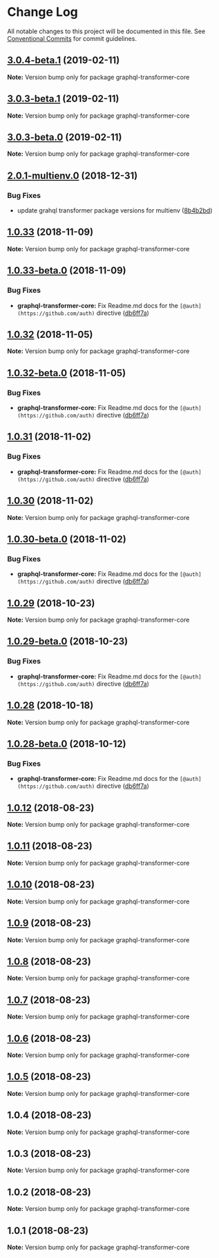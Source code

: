 # Change Log

All notable changes to this project will be documented in this file.
See [Conventional Commits](https://conventionalcommits.org) for commit guidelines.

## [3.0.4-beta.1](https://github.com/aws-amplify/amplify-cli/compare/graphql-transformer-core@3.0.4-beta.0...graphql-transformer-core@3.0.4-beta.1) (2019-02-11)

**Note:** Version bump only for package graphql-transformer-core





## [3.0.3-beta.1](https://github.com/aws-amplify/amplify-cli/compare/graphql-transformer-core@3.0.3-beta.0...graphql-transformer-core@3.0.3-beta.1) (2019-02-11)

**Note:** Version bump only for package graphql-transformer-core





## [3.0.3-beta.0](https://github.com/aws-amplify/amplify-cli/compare/graphql-transformer-core@3.0.2...graphql-transformer-core@3.0.3-beta.0) (2019-02-11)

**Note:** Version bump only for package graphql-transformer-core





<a name="2.0.1-multienv.0"></a>
## [2.0.1-multienv.0](https://github.com/aws-amplify/amplify-cli/compare/graphql-transformer-core@1.0.33...graphql-transformer-core@2.0.1-multienv.0) (2018-12-31)


### Bug Fixes

* update grahql transformer package versions for multienv ([8b4b2bd](https://github.com/aws-amplify/amplify-cli/commit/8b4b2bd))




<a name="1.0.33"></a>
## [1.0.33](https://github.com/aws-amplify/amplify-cli/compare/graphql-transformer-core@1.0.33-beta.0...graphql-transformer-core@1.0.33) (2018-11-09)




**Note:** Version bump only for package graphql-transformer-core

<a name="1.0.33-beta.0"></a>
## [1.0.33-beta.0](https://github.com/aws-amplify/amplify-cli/compare/graphql-transformer-core@1.0.12...graphql-transformer-core@1.0.33-beta.0) (2018-11-09)


### Bug Fixes

* **graphql-transformer-core:** Fix Readme.md docs for the `[@auth](https://github.com/auth)` directive ([db6ff7a](https://github.com/aws-amplify/amplify-cli/commit/db6ff7a))




<a name="1.0.32"></a>
## [1.0.32](https://github.com/aws-amplify/amplify-cli/compare/graphql-transformer-core@1.0.32-beta.0...graphql-transformer-core@1.0.32) (2018-11-05)




**Note:** Version bump only for package graphql-transformer-core

<a name="1.0.32-beta.0"></a>
## [1.0.32-beta.0](https://github.com/aws-amplify/amplify-cli/compare/graphql-transformer-core@1.0.12...graphql-transformer-core@1.0.32-beta.0) (2018-11-05)


### Bug Fixes

* **graphql-transformer-core:** Fix Readme.md docs for the `[@auth](https://github.com/auth)` directive ([db6ff7a](https://github.com/aws-amplify/amplify-cli/commit/db6ff7a))




<a name="1.0.31"></a>
## [1.0.31](https://github.com/aws-amplify/amplify-cli/compare/graphql-transformer-core@1.0.12...graphql-transformer-core@1.0.31) (2018-11-02)


### Bug Fixes

* **graphql-transformer-core:** Fix Readme.md docs for the `[@auth](https://github.com/auth)` directive ([db6ff7a](https://github.com/aws-amplify/amplify-cli/commit/db6ff7a))




<a name="1.0.30"></a>
## [1.0.30](https://github.com/aws-amplify/amplify-cli/compare/graphql-transformer-core@1.0.30-beta.0...graphql-transformer-core@1.0.30) (2018-11-02)




**Note:** Version bump only for package graphql-transformer-core

<a name="1.0.30-beta.0"></a>
## [1.0.30-beta.0](https://github.com/aws-amplify/amplify-cli/compare/graphql-transformer-core@1.0.12...graphql-transformer-core@1.0.30-beta.0) (2018-11-02)


### Bug Fixes

* **graphql-transformer-core:** Fix Readme.md docs for the `[@auth](https://github.com/auth)` directive ([db6ff7a](https://github.com/aws-amplify/amplify-cli/commit/db6ff7a))




<a name="1.0.29"></a>
## [1.0.29](https://github.com/aws-amplify/amplify-cli/compare/graphql-transformer-core@1.0.29-beta.0...graphql-transformer-core@1.0.29) (2018-10-23)




**Note:** Version bump only for package graphql-transformer-core

<a name="1.0.29-beta.0"></a>
## [1.0.29-beta.0](https://github.com/aws-amplify/amplify-cli/compare/graphql-transformer-core@1.0.12...graphql-transformer-core@1.0.29-beta.0) (2018-10-23)


### Bug Fixes

* **graphql-transformer-core:** Fix Readme.md docs for the `[@auth](https://github.com/auth)` directive ([db6ff7a](https://github.com/aws-amplify/amplify-cli/commit/db6ff7a))




<a name="1.0.28"></a>
## [1.0.28](https://github.com/aws-amplify/amplify-cli/compare/graphql-transformer-core@1.0.28-beta.0...graphql-transformer-core@1.0.28) (2018-10-18)




**Note:** Version bump only for package graphql-transformer-core

<a name="1.0.28-beta.0"></a>
## [1.0.28-beta.0](https://github.com/aws-amplify/amplify-cli/compare/graphql-transformer-core@1.0.12...graphql-transformer-core@1.0.28-beta.0) (2018-10-12)


### Bug Fixes

* **graphql-transformer-core:** Fix Readme.md docs for the `[@auth](https://github.com/auth)` directive ([db6ff7a](https://github.com/aws-amplify/amplify-cli/commit/db6ff7a))




<a name="1.0.12"></a>
## [1.0.12](https://github.com/aws-amplify/amplify-cli/compare/graphql-transformer-core@1.0.11...graphql-transformer-core@1.0.12) (2018-08-23)




**Note:** Version bump only for package graphql-transformer-core

<a name="1.0.11"></a>
## [1.0.11](https://github.com/aws-amplify/amplify-cli/compare/graphql-transformer-core@1.0.10...graphql-transformer-core@1.0.11) (2018-08-23)




**Note:** Version bump only for package graphql-transformer-core

<a name="1.0.10"></a>
## [1.0.10](https://github.com/aws-amplify/amplify-cli/compare/graphql-transformer-core@1.0.9...graphql-transformer-core@1.0.10) (2018-08-23)




**Note:** Version bump only for package graphql-transformer-core

<a name="1.0.9"></a>
## [1.0.9](https://github.com/aws-amplify/amplify-cli/compare/graphql-transformer-core@1.0.8...graphql-transformer-core@1.0.9) (2018-08-23)




**Note:** Version bump only for package graphql-transformer-core

<a name="1.0.8"></a>
## [1.0.8](https://github.com/aws-amplify/amplify-cli/compare/graphql-transformer-core@1.0.7...graphql-transformer-core@1.0.8) (2018-08-23)




**Note:** Version bump only for package graphql-transformer-core

<a name="1.0.7"></a>
## [1.0.7](https://github.com/aws-amplify/amplify-cli/compare/graphql-transformer-core@1.0.6...graphql-transformer-core@1.0.7) (2018-08-23)




**Note:** Version bump only for package graphql-transformer-core

<a name="1.0.6"></a>
## [1.0.6](https://github.com/aws-amplify/amplify-cli/compare/graphql-transformer-core@1.0.5...graphql-transformer-core@1.0.6) (2018-08-23)




**Note:** Version bump only for package graphql-transformer-core

<a name="1.0.5"></a>
## [1.0.5](https://github.com/aws-amplify/amplify-cli/compare/graphql-transformer-core@1.0.4...graphql-transformer-core@1.0.5) (2018-08-23)




**Note:** Version bump only for package graphql-transformer-core

<a name="1.0.4"></a>
## 1.0.4 (2018-08-23)




**Note:** Version bump only for package graphql-transformer-core

<a name="1.0.3"></a>
## 1.0.3 (2018-08-23)




**Note:** Version bump only for package graphql-transformer-core

<a name="1.0.2"></a>
## 1.0.2 (2018-08-23)




**Note:** Version bump only for package graphql-transformer-core

<a name="1.0.1"></a>
## 1.0.1 (2018-08-23)




**Note:** Version bump only for package graphql-transformer-core
